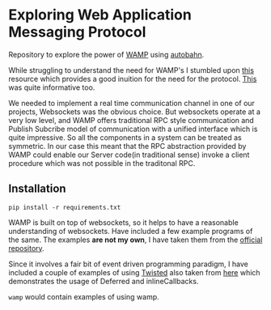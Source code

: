 # Exploring Web Application Messaging Protocol
Repository to explore the power of [WAMP](https://wamp-proto.org/) using [autobahn](https://crossbar.io/autobahn/). 

While struggling to understand the need for WAMP's I stumbled upon [this](https://blog.eduonix.com/web-programming-tutorials/web-application-messaging-protocol/) resource which provides a good inuition for the need for the protocol.
[This](https://crossbario.com/blog/Free-Your-Code-Backends-in-the-Browser/) was quite informative too.

We needed to implement a real time communication channel in one of our projects, Websockets was the obvious choice. But websockets operate at a very low level, and WAMP offers traditional RPC style communication and Publish Subcribe model of communication with a unified interface which is quite impressive. So all the components in a system can be treated as symmetric. In our case this meant that the RPC abstraction provided by WAMP could enable our Server code(in traditional sense) invoke a client procedure which was not possible in the traditonal RPC. 

## Installation
``` pip install -r requirements.txt ```

WAMP is built on top of websockets, so it helps to have a reasonable understanding of websockets. Have included a few example programs of the same. The examples **are not my own**, I have taken them from the [official repository](https://github.com/crossbario/autobahn-python/).

Since it involves a fair bit of event driven programming paradigm, I have included a couple of examples of using [Twisted](https://twistedmatrix.com/trac/) also taken from [here](https://autobahn.readthedocs.io/) which demonstrates the usage of Deferred and inlineCallbacks. 

```wamp``` would contain examples of using wamp. 
